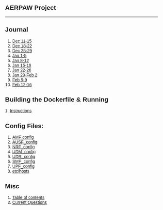 ## <span style="font-family: tahoma, arial, helvetica, sans-serif;">AERPAW Project</span>

---

## <span style="font-family: tahoma, arial, helvetica, sans-serif;">Journal</span>

<ol><li style="font-family: tahoma, arial, helvetica, sans-serif;"><span style="font-family: tahoma, arial, helvetica, sans-serif;"><a href="journal/Dec11-15.md">Dec 11-15</a></span></li><li style="font-family: tahoma, arial, helvetica, sans-serif;"><span style="font-family: tahoma, arial, helvetica, sans-serif;"><a href="journal/Dec18-22.md">Dec 18-22</a></span></li><li style="font-family: tahoma, arial, helvetica, sans-serif;"><span style="font-family: tahoma, arial, helvetica, sans-serif;"><a href="journal/Dec25-29.md">Dec 25-29</a></span></li><li style="font-family: tahoma, arial, helvetica, sans-serif;"><span style="font-family: tahoma, arial, helvetica, sans-serif;"><a href="journal/Jan1-5.md">Jan 1-5</a></span></li><li style="font-family: tahoma, arial, helvetica, sans-serif;"><span style="font-family: tahoma, arial, helvetica, sans-serif;"><a href="journal/Jan8-12.md">Jan 8-12</a></span></li><li style="font-family: tahoma, arial, helvetica, sans-serif;"><span style="font-family: tahoma, arial, helvetica, sans-serif;"><a href="journal/Jan15-19.md">Jan 15-19</a></span></li><li style="font-family: tahoma, arial, helvetica, sans-serif;"><span style="font-family: tahoma, arial, helvetica, sans-serif;"><a href="journal/Jan22-26.md">Jan 22-26</a></span></li><li style="font-family: tahoma, arial, helvetica, sans-serif;"><span style="font-family: tahoma, arial, helvetica, sans-serif;"><a href="journal/Jan29-Feb2.md">Jan 29-Feb 2</a></span></li><li style="font-family: tahoma, arial, helvetica, sans-serif;"><span style="font-family: tahoma, arial, helvetica, sans-serif;"><a href="journal/Feb5-9.md">Feb 5-9</a></span></li><li style="font-family: tahoma, arial, helvetica, sans-serif;"><span style="font-family: tahoma, arial, helvetica, sans-serif;"><a href="journal/Feb12-16.md">Feb 12-16</a></span></li></ol>

## <span style="font-family: tahoma, arial, helvetica, sans-serif;">Building the Dockerfile &amp; Running</span>

<span style="font-family: tahoma, arial, helvetica, sans-serif;">1.
<a href="journal/buildingandrunning.md">Instructions</a></span>

## <span style="font-family: tahoma, arial, helvetica, sans-serif;">Config Files:</span>

<ol><li style="font-family: tahoma, arial, helvetica, sans-serif;"><span style="font-family: tahoma, arial, helvetica, sans-serif;"><a href="amf/etc/config.yaml">AMF config</a></span></li><li style="font-family: tahoma, arial, helvetica, sans-serif;"><span style="font-family: tahoma, arial, helvetica, sans-serif;"><a href="ausf/etc/config.yaml">AUSF_config</a></span></li><li style="font-family: tahoma, arial, helvetica, sans-serif;"><span style="font-family: tahoma, arial, helvetica, sans-serif;"><a href="nrf/etc/config.yaml">NRF_config</a></span></li><li style="font-family: tahoma, arial, helvetica, sans-serif;"><span style="font-family: tahoma, arial, helvetica, sans-serif;"><a href="udm/etc/config.yaml">UDM_config</a></span></li><li style="font-family: tahoma, arial, helvetica, sans-serif;"><span style="font-family: tahoma, arial, helvetica, sans-serif;"><a href="udr/etc/config.yaml">UDR_config</a></span></li><li style="font-family: tahoma, arial, helvetica, sans-serif;"><span style="font-family: tahoma, arial, helvetica, sans-serif;"><a href="smf/etc/config.yaml">SMF_config</a></span></li><li style="font-family: tahoma, arial, helvetica, sans-serif;"><span style="font-family: tahoma, arial, helvetica, sans-serif;"><a href="upf/etc/config.yaml">UPF_config</a></span></li><li style="font-family: tahoma, arial, helvetica, sans-serif;"><span style="font-family: tahoma, arial, helvetica, sans-serif;"><a href="hosts">etc/hosts</a></span></li></ol>

## <span style="font-family: tahoma, arial, helvetica, sans-serif;">Misc</span>

<ol><li style="font-family: tahoma, arial, helvetica, sans-serif;"><span style="font-family: tahoma, arial, helvetica, sans-serif;"><a href="toc.md">Table of contents</a></span></li><li style="font-family: tahoma, arial, helvetica, sans-serif;"><span style="font-family: tahoma, arial, helvetica, sans-serif;"><a href="journal/Questions.md">Current Questions</a></span></li></ol>
